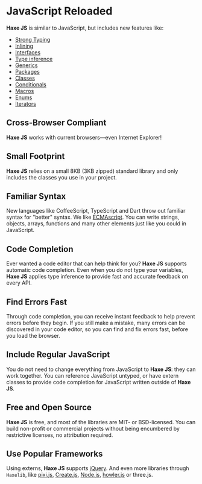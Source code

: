 # JavaScript Reloaded

**Haxe JS** is similar to JavaScript, but includes new features like:

* [Strong Typing](http://Haxe.org/manual/types.html) 
* [Inlining](http://Haxe.org/manual/class-field-inline.html) 
* [Interfaces](http://Haxe.org/manual/types-interfaces.html) 
* [Type inference](http://Haxe.org/manual/type-system-type-inference.html) 
* [Generics](http://Haxe.org/manual/type-system-type-parameters.html)
* [Packages](http://Haxe.org/manual/type-system-modules-and-paths.html)
* [Classes](http://Haxe.org/manual/types-class-instance.html)
* [Conditionals](http://Haxe.org/manual/lf-condition-compilation.html) 
* [Macros](http://haxe.org/manual/macro.html)
* [Enums](http://haxe.org/manual/types-enum-instance.html)
* [Iterators](http://haxe.org/manual/lf-iterators.html) 


## Cross-Browser Compliant

**Haxe JS** works with current browsers—even Internet Explorer!


## Small Footprint

**Haxe JS** relies on a small 8KB (3KB zipped) standard library and only includes the classes you use in your project.


## Familiar Syntax

New languages like CoffeeScript, TypeScript and Dart throw out familiar syntax for "better" syntax. We like [ECMAscript](https://en.wikipedia.org/wiki/ECMAScript). You can write strings, objects, arrays, functions and many other elements just like you could in JavaScript.


## Code Completion

Ever wanted a code editor that can help think for you? **Haxe JS** supports automatic code completion. Even when you do not type your variables, **Haxe JS** applies type inference to provide fast and accurate feedback on every API.


## Find Errors Fast

Through code completion, you can receive instant feedback to help prevent errors before they begin. If you still make a mistake, many errors can be discovered in your code editor, so you can find and fix errors fast, before you load the browser.


## Include Regular JavaScript

You do not need to change everything from JavaScript to **Haxe JS**: they can work together. You can reference JavaScript untyped, or have extern classes to provide code completion for JavaScript written outside of **Haxe JS**.


## Free and Open Source

**Haxe JS** is free, and most of the libraries are MIT- or BSD-licensed. You can build non-profit or commercial projects without being encumbered by restrictive licenses, no attribution required.


## Use Popular Frameworks

Using externs, **Haxe JS** supports [jQuery](http://lib.haxe.org/p/jQueryExtern/).
And even more libraries through `Haxelib`, like [pixi.js](http://lib.haxe.org/p/pixijs/), [Create.js](http://lib.haxe.org/p/createjs/), [Node.js](http://lib.haxe.org/p/nodejs/), [howler.js](http://lib.haxe.org/p/howlerjs/) or three.js.

